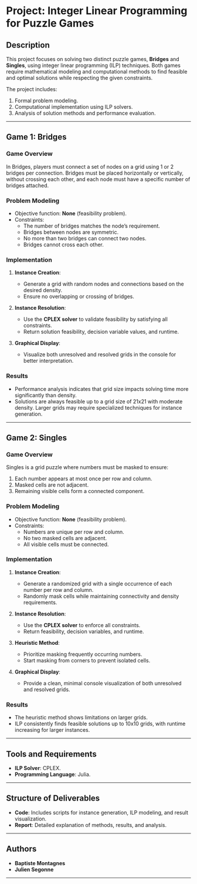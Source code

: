 # Project: Integer Linear Programming for Puzzle Games

## Description

This project focuses on solving two distinct puzzle games, **Bridges** and **Singles**, using integer linear programming (ILP) techniques. Both games require mathematical modeling and computational methods to find feasible and optimal solutions while respecting the given constraints.

The project includes:
1. Formal problem modeling.
2. Computational implementation using ILP solvers.
3. Analysis of solution methods and performance evaluation.

---

## Game 1: Bridges

### Game Overview
In Bridges, players must connect a set of nodes on a grid using 1 or 2 bridges per connection. Bridges must be placed horizontally or vertically, without crossing each other, and each node must have a specific number of bridges attached.

### Problem Modeling
- Objective function: **None** (feasibility problem).
- Constraints:
  - The number of bridges matches the node’s requirement.
  - Bridges between nodes are symmetric.
  - No more than two bridges can connect two nodes.
  - Bridges cannot cross each other.

### Implementation
1. **Instance Creation**:
   - Generate a grid with random nodes and connections based on the desired density.
   - Ensure no overlapping or crossing of bridges.
   
2. **Instance Resolution**:
   - Use the **CPLEX solver** to validate feasibility by satisfying all constraints.
   - Return solution feasibility, decision variable values, and runtime.

3. **Graphical Display**:
   - Visualize both unresolved and resolved grids in the console for better interpretation.

### Results
- Performance analysis indicates that grid size impacts solving time more significantly than density.
- Solutions are always feasible up to a grid size of 21x21 with moderate density. Larger grids may require specialized techniques for instance generation.

---

## Game 2: Singles

### Game Overview
Singles is a grid puzzle where numbers must be masked to ensure:
1. Each number appears at most once per row and column.
2. Masked cells are not adjacent.
3. Remaining visible cells form a connected component.

### Problem Modeling
- Objective function: **None** (feasibility problem).
- Constraints:
  - Numbers are unique per row and column.
  - No two masked cells are adjacent.
  - All visible cells must be connected.

### Implementation
1. **Instance Creation**:
   - Generate a randomized grid with a single occurrence of each number per row and column.
   - Randomly mask cells while maintaining connectivity and density requirements.

2. **Instance Resolution**:
   - Use the **CPLEX solver** to enforce all constraints.
   - Return feasibility, decision variables, and runtime.

3. **Heuristic Method**:
   - Prioritize masking frequently occurring numbers.
   - Start masking from corners to prevent isolated cells.

4. **Graphical Display**:
   - Provide a clean, minimal console visualization of both unresolved and resolved grids.

### Results
- The heuristic method shows limitations on larger grids.
- ILP consistently finds feasible solutions up to 10x10 grids, with runtime increasing for larger instances.

---

## Tools and Requirements

- **ILP Solver**: CPLEX.
- **Programming Language**: Julia.

---

## Structure of Deliverables

- **Code**: Includes scripts for instance generation, ILP modeling, and result visualization.
- **Report**: Detailed explanation of methods, results, and analysis.

---

## Authors
- **Baptiste Montagnes**
- **Julien Segonne**

---
